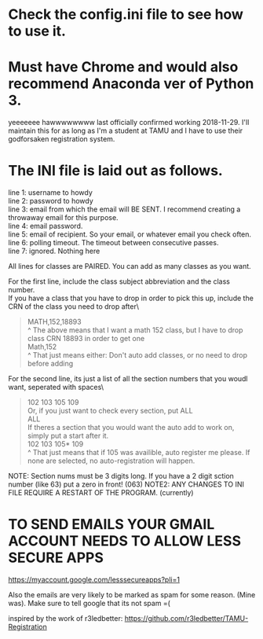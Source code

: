 # Check the config.ini file to see how to use it.
# Must have Chrome and would also recommend Anaconda ver of Python 3.

yeeeeeee hawwwwwwww
last officially confirmed working 2018-11-29.
I'll maintain this for as long as I'm a student at TAMU and I have to use their godforsaken registration system.

# The INI file is laid out as follows.
line 1: username to howdy\
line 2: password to howdy\
line 3: email from which the email will BE SENT. I recommend creating a throwaway email for this purpose.\
line 4: email password.\
line 5: email of recipient. So your email, or whatever email you check often.\
line 6: polling timeout. The timeout between consecutive passes.\
line 7: ignored. Nothing here

All lines for classes are PAIRED.
You can add as many classes as you want.

For the first line, include the class subject abbreviation and the class number.\
If you have a class that you have to drop in order to pick this up, include the CRN of the class you need to drop after\
>MATH,152,18893\
^ The above means that I want a math 152 class, but I have to drop class CRN 18893 in order to get one\
>Math,152\
^ That just means either: Don't auto add classes, or no need to drop before adding

For the second line, its just a list of all the section numbers that you woudl want, seperated with spaces\
>102 103 105 109\
Or, if you just want to check every section, put ALL\
>ALL\
If theres a section that you would want the auto add to work on, simply put a start after it.\
>102 103 105* 109\
^ That just means that if 105 was availible, auto register me please. If none are selected, no auto-registration will happen.

NOTE: Section nums must be 3 digits long. If you have a 2 digit sction number (like 63) put a zero in front! (063)
NOTE2: ANY CHANGES TO INI FILE REQUIRE A RESTART OF THE PROGRAM. (currently)



# TO SEND EMAILS YOUR GMAIL ACCOUNT NEEDS TO ALLOW LESS SECURE APPS
https://myaccount.google.com/lesssecureapps?pli=1

Also the emails are very likely to be marked as spam for some reason. (Mine was). Make sure to tell google that its not spam =(




inspired by the work of r3ledbetter: https://github.com/r3ledbetter/TAMU-Registration